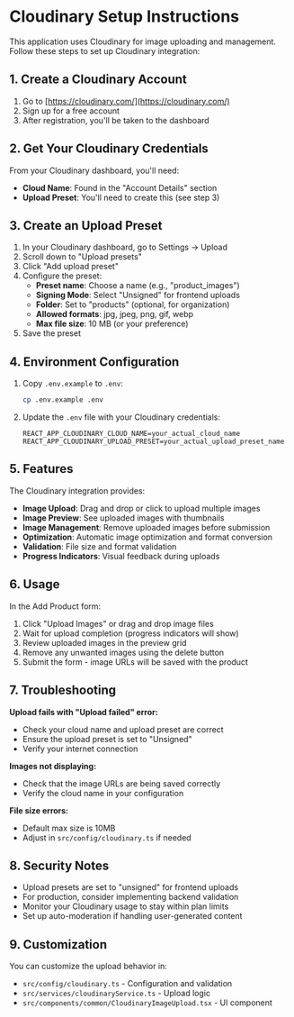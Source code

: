 <!-- @format -->

# Cloudinary Setup Instructions

This application uses Cloudinary for image uploading and management. Follow these steps to set up Cloudinary integration:

## 1. Create a Cloudinary Account

1. Go to [https://cloudinary.com/](https://cloudinary.com/)
2. Sign up for a free account
3. After registration, you'll be taken to the dashboard

## 2. Get Your Cloudinary Credentials

From your Cloudinary dashboard, you'll need:

- **Cloud Name**: Found in the "Account Details" section
- **Upload Preset**: You'll need to create this (see step 3)

## 3. Create an Upload Preset

1. In your Cloudinary dashboard, go to Settings → Upload
2. Scroll down to "Upload presets"
3. Click "Add upload preset"
4. Configure the preset:
   - **Preset name**: Choose a name (e.g., "product_images")
   - **Signing Mode**: Select "Unsigned" for frontend uploads
   - **Folder**: Set to "products" (optional, for organization)
   - **Allowed formats**: jpg, jpeg, png, gif, webp
   - **Max file size**: 10 MB (or your preference)
5. Save the preset

## 4. Environment Configuration

1. Copy `.env.example` to `.env`:

   ```bash
   cp .env.example .env
   ```

2. Update the `.env` file with your Cloudinary credentials:
   ```env
   REACT_APP_CLOUDINARY_CLOUD_NAME=your_actual_cloud_name
   REACT_APP_CLOUDINARY_UPLOAD_PRESET=your_actual_upload_preset_name
   ```

## 5. Features

The Cloudinary integration provides:

- **Image Upload**: Drag and drop or click to upload multiple images
- **Image Preview**: See uploaded images with thumbnails
- **Image Management**: Remove uploaded images before submission
- **Optimization**: Automatic image optimization and format conversion
- **Validation**: File size and format validation
- **Progress Indicators**: Visual feedback during uploads

## 6. Usage

In the Add Product form:

1. Click "Upload Images" or drag and drop image files
2. Wait for upload completion (progress indicators will show)
3. Review uploaded images in the preview grid
4. Remove any unwanted images using the delete button
5. Submit the form - image URLs will be saved with the product

## 7. Troubleshooting

**Upload fails with "Upload failed" error:**

- Check your cloud name and upload preset are correct
- Ensure the upload preset is set to "Unsigned"
- Verify your internet connection

**Images not displaying:**

- Check that the image URLs are being saved correctly
- Verify the cloud name in your configuration

**File size errors:**

- Default max size is 10MB
- Adjust in `src/config/cloudinary.ts` if needed

## 8. Security Notes

- Upload presets are set to "unsigned" for frontend uploads
- For production, consider implementing backend validation
- Monitor your Cloudinary usage to stay within plan limits
- Set up auto-moderation if handling user-generated content

## 9. Customization

You can customize the upload behavior in:

- `src/config/cloudinary.ts` - Configuration and validation
- `src/services/cloudinaryService.ts` - Upload logic
- `src/components/common/CloudinaryImageUpload.tsx` - UI component
